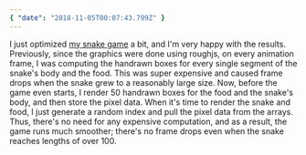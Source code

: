 ```yaml
---
{ "date": "2018-11-05T00:07:43.799Z" }
---
```


I just optimized [my snake game](https://www.aria.ai/snake) a bit, and I'm very
happy with the results. Previously, since the graphics were done using roughjs,
on every animation frame, I was computing the handrawn boxes for every single
segment of the snake's body and the food. This was super expensive and caused
frame drops when the snake grew to a reasonably large size. Now, before the game
even starts, I render 50 handrawn boxes for the food and the snake's body, and
then store the pixel data. When it's time to render the snake and food, I just
generate a random index and pull the pixel data from the arrays. Thus, there's
no need for any expensive computation, and as a result, the game runs much
smoother; there's no frame drops even when the snake reaches lengths of
over 100.
